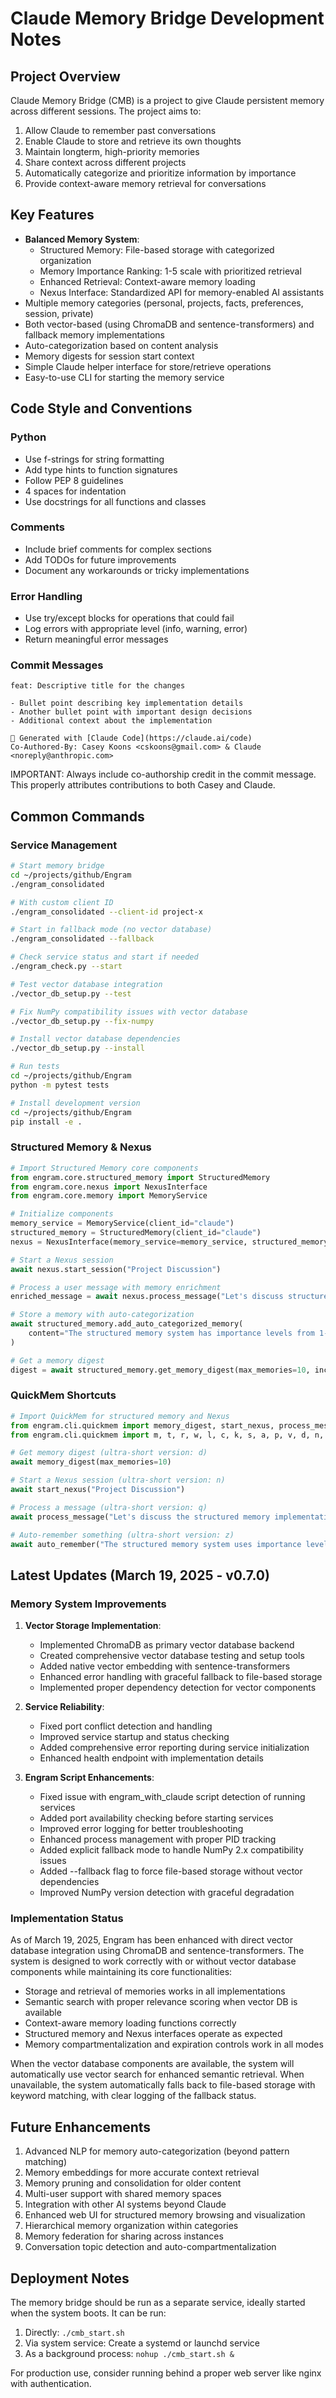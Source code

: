 # Claude Memory Bridge Development Notes

## Project Overview

Claude Memory Bridge (CMB) is a project to give Claude persistent memory across different sessions. The project aims to:

1. Allow Claude to remember past conversations
2. Enable Claude to store and retrieve its own thoughts
3. Maintain longterm, high-priority memories
4. Share context across different projects
5. Automatically categorize and prioritize information by importance
6. Provide context-aware memory retrieval for conversations

## Key Features

- **Balanced Memory System**:
  - Structured Memory: File-based storage with categorized organization
  - Memory Importance Ranking: 1-5 scale with prioritized retrieval
  - Enhanced Retrieval: Context-aware memory loading
  - Nexus Interface: Standardized API for memory-enabled AI assistants
- Multiple memory categories (personal, projects, facts, preferences, session, private)
- Both vector-based (using ChromaDB and sentence-transformers) and fallback memory implementations
- Auto-categorization based on content analysis
- Memory digests for session start context
- Simple Claude helper interface for store/retrieve operations
- Easy-to-use CLI for starting the memory service

## Code Style and Conventions

### Python

- Use f-strings for string formatting
- Add type hints to function signatures
- Follow PEP 8 guidelines
- 4 spaces for indentation
- Use docstrings for all functions and classes

### Comments

- Include brief comments for complex sections
- Add TODOs for future improvements
- Document any workarounds or tricky implementations

### Error Handling

- Use try/except blocks for operations that could fail
- Log errors with appropriate level (info, warning, error)
- Return meaningful error messages

### Commit Messages

```
feat: Descriptive title for the changes

- Bullet point describing key implementation details
- Another bullet point with important design decisions
- Additional context about the implementation

🤖 Generated with [Claude Code](https://claude.ai/code)
Co-Authored-By: Casey Koons <cskoons@gmail.com> & Claude <noreply@anthropic.com>
```

IMPORTANT: Always include co-authorship credit in the commit message. This properly attributes contributions to both Casey and Claude.

## Common Commands

### Service Management

```bash
# Start memory bridge
cd ~/projects/github/Engram
./engram_consolidated

# With custom client ID
./engram_consolidated --client-id project-x

# Start in fallback mode (no vector database)
./engram_consolidated --fallback

# Check service status and start if needed
./engram_check.py --start

# Test vector database integration
./vector_db_setup.py --test

# Fix NumPy compatibility issues with vector database
./vector_db_setup.py --fix-numpy

# Install vector database dependencies
./vector_db_setup.py --install

# Run tests
cd ~/projects/github/Engram
python -m pytest tests

# Install development version
cd ~/projects/github/Engram
pip install -e .
```

### Structured Memory & Nexus

```python
# Import Structured Memory core components
from engram.core.structured_memory import StructuredMemory
from engram.core.nexus import NexusInterface
from engram.core.memory import MemoryService

# Initialize components
memory_service = MemoryService(client_id="claude")
structured_memory = StructuredMemory(client_id="claude")
nexus = NexusInterface(memory_service=memory_service, structured_memory=structured_memory)

# Start a Nexus session
await nexus.start_session("Project Discussion")

# Process a user message with memory enrichment
enriched_message = await nexus.process_message("Let's discuss structured memory", is_user=True)

# Store a memory with auto-categorization
await structured_memory.add_auto_categorized_memory(
    content="The structured memory system has importance levels from 1-5"
)

# Get a memory digest
digest = await structured_memory.get_memory_digest(max_memories=10, include_private=False)
```

### QuickMem Shortcuts

```python
# Import QuickMem for structured memory and Nexus
from engram.cli.quickmem import memory_digest, start_nexus, process_message, auto_remember, end_nexus
from engram.cli.quickmem import m, t, r, w, l, c, k, s, a, p, v, d, n, q, y, z

# Get memory digest (ultra-short version: d)
await memory_digest(max_memories=10)

# Start a Nexus session (ultra-short version: n)
await start_nexus("Project Discussion")

# Process a message (ultra-short version: q)
await process_message("Let's discuss the structured memory implementation", is_user=True)

# Auto-remember something (ultra-short version: z)
await auto_remember("The structured memory system uses importance levels from 1 to 5")
```

## Latest Updates (March 19, 2025 - v0.7.0)

### Memory System Improvements

1. **Vector Storage Implementation**:
   - Implemented ChromaDB as primary vector database backend
   - Created comprehensive vector database testing and setup tools
   - Added native vector embedding with sentence-transformers
   - Enhanced error handling with graceful fallback to file-based storage
   - Implemented proper dependency detection for vector components

2. **Service Reliability**:
   - Fixed port conflict detection and handling
   - Improved service startup and status checking
   - Added comprehensive error reporting during service initialization
   - Enhanced health endpoint with implementation details

3. **Engram Script Enhancements**:
   - Fixed issue with engram_with_claude script detection of running services
   - Added port availability checking before starting services
   - Improved error logging for better troubleshooting
   - Enhanced process management with proper PID tracking
   - Added explicit fallback mode to handle NumPy 2.x compatibility issues
   - Added --fallback flag to force file-based storage without vector dependencies
   - Improved NumPy version detection with graceful degradation

### Implementation Status

As of March 19, 2025, Engram has been enhanced with direct vector database integration using ChromaDB and sentence-transformers. The system is designed to work correctly with or without vector database components while maintaining its core functionalities:

- Storage and retrieval of memories works in all implementations
- Semantic search with proper relevance scoring when vector DB is available  
- Context-aware memory loading functions correctly
- Structured memory and Nexus interfaces operate as expected
- Memory compartmentalization and expiration controls work in all modes

When the vector database components are available, the system will automatically use vector search for enhanced semantic retrieval. When unavailable, the system automatically falls back to file-based storage with keyword matching, with clear logging of the fallback status.

## Future Enhancements

1. Advanced NLP for memory auto-categorization (beyond pattern matching)
2. Memory embeddings for more accurate context retrieval
3. Memory pruning and consolidation for older content
4. Multi-user support with shared memory spaces
5. Integration with other AI systems beyond Claude
6. Enhanced web UI for structured memory browsing and visualization
7. Hierarchical memory organization within categories
8. Memory federation for sharing across instances 
9. Conversation topic detection and auto-compartmentalization

## Deployment Notes

The memory bridge should be run as a separate service, ideally started when the system boots. It can be run:

1. Directly: `./cmb_start.sh`
2. Via system service: Create a systemd or launchd service
3. As a background process: `nohup ./cmb_start.sh &`

For production use, consider running behind a proper web server like nginx with authentication.